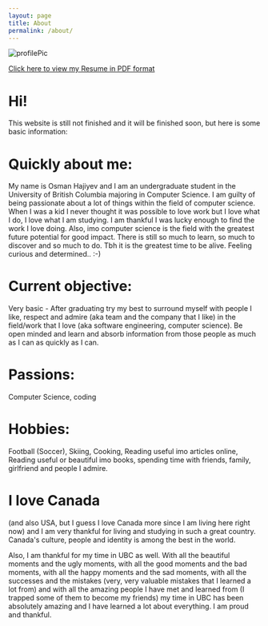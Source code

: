 ```yaml
---
layout: page
title: About
permalink: /about/
---
```


<img class='my_image' src='../websiteDocuments/profilePic.jpeg' alt='profilePic'/>

<a href ="../websiteDocuments/Osman-Hajiyev-Resume.pdf">Click here to view my Resume in PDF format</a>

<h1>Hi!</h1>

This website is still not finished and it will be finished soon, but here is some basic information:

<h1>Quickly about me:</h1> My name is Osman Hajiyev and I am an undergraduate student in the University of British Columbia majoring in Computer Science. I am guilty of being passionate about a lot of things within the field of computer science. When I was a kid I never thought it was possible to love work but I love what I do, I love what I am studying. I am thankful I was lucky enough to find the work I love doing. Also, imo computer science is the field with the greatest future potential for good impact. There is still so much to learn, so much to discover and so much to do. Tbh it is the greatest time to be alive. Feeling curious and determined.. :-)

<h1>Current objective:</h1> Very basic - After graduating try my best to surround myself with people I like, respect and admire (aka team and the company that I like) in the field/work that I love (aka software engineering, computer science). Be open minded and learn and absorb information from those people as much as I can as quickly as I can. 

<h1>Passions:</h1> Computer Science, coding

<h1>Hobbies:</h1> Football (Soccer), Skiing, Cooking, Reading useful imo articles online, Reading useful or beautiful imo books, spending time with friends, family, girlfriend and people I admire.

<h1>I love Canada</h1> (and also USA, but I guess I love Canada more since I am living here right now) and I am very thankful for living and studying in such a great country. Canada's culture, people and identity is among the best in the world.

Also, I am thankful for my time in UBC as well. With all the beautiful moments and the ugly moments, with all the good moments and the bad moments, with all the happy moments and the sad moments, with all the successes and the mistakes (very, very valuable mistakes that I learned a lot from) and with all the amazing people I have met and learned from (I trapped some of them to become my friends) my time in UBC has been absolutely amazing and I have learned a lot about everything. I am proud and thankful.

